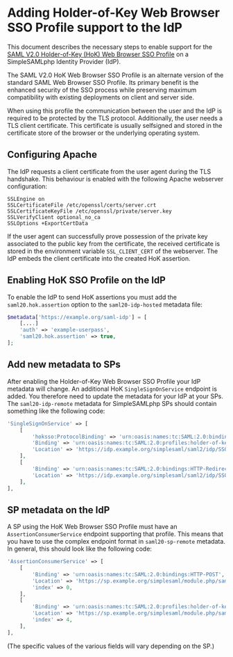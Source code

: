 # Adding Holder-of-Key Web Browser SSO Profile support to the IdP

This document describes the necessary steps to enable support for the [SAML V2.0 Holder-of-Key (HoK) Web Browser SSO Profile](http://docs.oasis-open.org/security/saml/Post2.0/sstc-saml-holder-of-key-browser-sso.pdf)
on a SimpleSAMLphp Identity Provider (IdP).

The SAML V2.0 HoK Web Browser SSO Profile is an alternate version of the standard SAML Web Browser SSO Profile. Its primary benefit is the enhanced security of the SSO process
while preserving maximum compatibility with existing deployments on client and server side.

When using this profile the communication between the user and the IdP is required to be protected by the TLS protocol. Additionally, the user needs a TLS client certificate.
This certificate is usually selfsigned and stored in the certificate store of the browser or the underlying operating system.

## Configuring Apache

The IdP requests a client certificate from the user agent during the TLS handshake. This behaviour is enabled with the following Apache webserver configuration:

```apacheconf
SSLEngine on
SSLCertificateFile /etc/openssl/certs/server.crt
SSLCertificateKeyFile /etc/openssl/private/server.key
SSLVerifyClient optional_no_ca
SSLOptions +ExportCertData
```

If the user agent can successfully prove possession of the private key associated to the public key from the certificate, the received certificate is stored in the
environment variable `SSL_CLIENT_CERT` of the webserver. The IdP embeds the client certificate into the created HoK assertion.

## Enabling HoK SSO Profile on the IdP

To enable the IdP to send HoK assertions you must add the `saml20.hok.assertion` option to the `saml20-idp-hosted` metadata file:

```php
$metadata['https://example.org/saml-idp'] = [
    [....]
    'auth' => 'example-userpass',
    'saml20.hok.assertion' => true,
];
```

## Add new metadata to SPs

After enabling the Holder-of-Key Web Browser SSO Profile your IdP metadata will change. An additional HoK `SingleSignOnService` endpoint is added.
You therefore need to update the metadata for your IdP at your SPs.
The `saml20-idp-remote` metadata for SimpleSAMLphp SPs should contain something like the following code:

```php
'SingleSignOnService' => [
    [
        'hoksso:ProtocolBinding' => 'urn:oasis:names:tc:SAML:2.0:bindings:HTTP-Redirect',
        'Binding' => 'urn:oasis:names:tc:SAML:2.0:profiles:holder-of-key:SSO:browser',
        'Location' => 'https://idp.example.org/simplesaml/saml2/idp/SSOService.php',
    ],
    [
        'Binding' => 'urn:oasis:names:tc:SAML:2.0:bindings:HTTP-Redirect',
        'Location' => 'https://idp.example.org/simplesaml/saml2/idp/SSOService.php',
    ],
],
```

## SP metadata on the IdP

A SP using the HoK Web Browser SSO Profile must have an `AssertionConsumerService` endpoint supporting that profile.
This means that you have to use the complex endpoint format in `saml20-sp-remote` metadata.
In general, this should look like the following code:

```php
'AssertionConsumerService' => [
    [
        'Binding' => 'urn:oasis:names:tc:SAML:2.0:bindings:HTTP-POST',
        'Location' => 'https://sp.example.org/simplesaml/module.php/saml/sp/saml2-acs.php/default-sp',
        'index' => 0,
    ],
    [
        'Binding' => 'urn:oasis:names:tc:SAML:2.0:profiles:holder-of-key:SSO:browser',
        'Location' => 'https://sp.example.org/simplesaml/module.php/saml/sp/saml2-acs.php/default-sp',
        'index' => 4,
    ],
],
```

(The specific values of the various fields will vary depending on the SP.)
